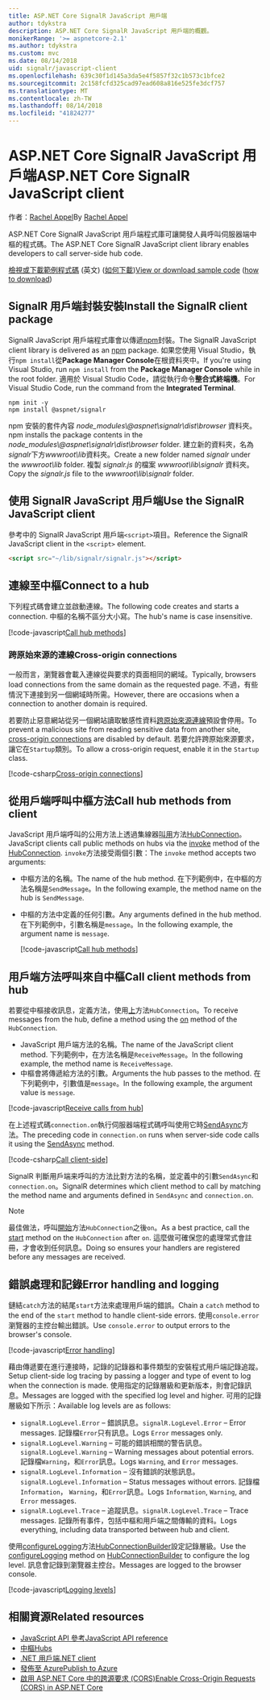 ```yaml
---
title: ASP.NET Core SignalR JavaScript 用戶端
author: tdykstra
description: ASP.NET Core SignalR JavaScript 用戶端的概觀。
monikerRange: '>= aspnetcore-2.1'
ms.author: tdykstra
ms.custom: mvc
ms.date: 08/14/2018
uid: signalr/javascript-client
ms.openlocfilehash: 639c30f1d145a3da5e4f5857f32c1b573c1bfce2
ms.sourcegitcommit: 2c158fcfd325cad97ead608a816e525fe3dcf757
ms.translationtype: MT
ms.contentlocale: zh-TW
ms.lasthandoff: 08/14/2018
ms.locfileid: "41824277"
---
```

# <a name="aspnet-core-signalr-javascript-client"></a><span data-ttu-id="db1ef-103">ASP.NET Core SignalR JavaScript 用戶端</span><span class="sxs-lookup"><span data-stu-id="db1ef-103">ASP.NET Core SignalR JavaScript client</span></span>

<span data-ttu-id="db1ef-104">作者：[Rachel Appel](http://twitter.com/rachelappel)</span><span class="sxs-lookup"><span data-stu-id="db1ef-104">By [Rachel Appel](http://twitter.com/rachelappel)</span></span>

<span data-ttu-id="db1ef-105">ASP.NET Core SignalR JavaScript 用戶端程式庫可讓開發人員呼叫伺服器端中樞的程式碼。</span><span class="sxs-lookup"><span data-stu-id="db1ef-105">The ASP.NET Core SignalR JavaScript client library enables developers to call server-side hub code.</span></span>

<span data-ttu-id="db1ef-106">[檢視或下載範例程式碼](https://github.com/aspnet/Docs/tree/live/aspnetcore/signalr/javascript-client/sample) \(英文\) ([如何下載](xref:tutorials/index#how-to-download-a-sample))</span><span class="sxs-lookup"><span data-stu-id="db1ef-106">[View or download sample code](https://github.com/aspnet/Docs/tree/live/aspnetcore/signalr/javascript-client/sample) ([how to download](xref:tutorials/index#how-to-download-a-sample))</span></span>

## <a name="install-the-signalr-client-package"></a><span data-ttu-id="db1ef-107">SignalR 用戶端封裝安裝</span><span class="sxs-lookup"><span data-stu-id="db1ef-107">Install the SignalR client package</span></span>

<span data-ttu-id="db1ef-108">SignalR JavaScript 用戶端程式庫會以傳遞[npm](https://www.npmjs.com/)封裝。</span><span class="sxs-lookup"><span data-stu-id="db1ef-108">The SignalR JavaScript client library is delivered as an [npm](https://www.npmjs.com/) package.</span></span> <span data-ttu-id="db1ef-109">如果您使用 Visual Studio，執行`npm install`從**Package Manager Console**在根資料夾中。</span><span class="sxs-lookup"><span data-stu-id="db1ef-109">If you're using Visual Studio, run `npm install` from the **Package Manager Console** while in the root folder.</span></span> <span data-ttu-id="db1ef-110">適用於 Visual Studio Code，請從執行命令**整合式終端機**。</span><span class="sxs-lookup"><span data-stu-id="db1ef-110">For Visual Studio Code, run the command from the **Integrated Terminal**.</span></span>

  ```console
  npm init -y
  npm install @aspnet/signalr
  ```

<span data-ttu-id="db1ef-111">npm 安裝的套件內容 *node_modules\\@aspnet\signalr\dist\browser* 資料夾。</span><span class="sxs-lookup"><span data-stu-id="db1ef-111">npm installs the package contents in the *node_modules\\@aspnet\signalr\dist\browser* folder.</span></span> <span data-ttu-id="db1ef-112">建立新的資料夾，名為*signalr*下方*wwwroot\\lib*資料夾。</span><span class="sxs-lookup"><span data-stu-id="db1ef-112">Create a new folder named *signalr* under the *wwwroot\\lib* folder.</span></span> <span data-ttu-id="db1ef-113">複製 *signalr.js* 的檔案 *wwwroot\lib\signalr* 資料夾。</span><span class="sxs-lookup"><span data-stu-id="db1ef-113">Copy the *signalr.js* file to the *wwwroot\lib\signalr* folder.</span></span>

## <a name="use-the-signalr-javascript-client"></a><span data-ttu-id="db1ef-114">使用 SignalR JavaScript 用戶端</span><span class="sxs-lookup"><span data-stu-id="db1ef-114">Use the SignalR JavaScript client</span></span>

<span data-ttu-id="db1ef-115">參考中的 SignalR JavaScript 用戶端`<script>`項目。</span><span class="sxs-lookup"><span data-stu-id="db1ef-115">Reference the SignalR JavaScript client in the `<script>` element.</span></span>

```html
<script src="~/lib/signalr/signalr.js"></script>
```

## <a name="connect-to-a-hub"></a><span data-ttu-id="db1ef-116">連線至中樞</span><span class="sxs-lookup"><span data-stu-id="db1ef-116">Connect to a hub</span></span>

<span data-ttu-id="db1ef-117">下列程式碼會建立並啟動連線。</span><span class="sxs-lookup"><span data-stu-id="db1ef-117">The following code creates and starts a connection.</span></span> <span data-ttu-id="db1ef-118">中樞的名稱不區分大小寫。</span><span class="sxs-lookup"><span data-stu-id="db1ef-118">The hub's name is case insensitive.</span></span>

[!code-javascript[Call hub methods](javascript-client/sample/wwwroot/js/chat.js?range=9-12,28)]

### <a name="cross-origin-connections"></a><span data-ttu-id="db1ef-119">跨原始來源的連線</span><span class="sxs-lookup"><span data-stu-id="db1ef-119">Cross-origin connections</span></span>

<span data-ttu-id="db1ef-120">一般而言，瀏覽器會載入連線從與要求的頁面相同的網域。</span><span class="sxs-lookup"><span data-stu-id="db1ef-120">Typically, browsers load connections from the same domain as the requested page.</span></span> <span data-ttu-id="db1ef-121">不過，有些情況下連接到另一個網域時所需。</span><span class="sxs-lookup"><span data-stu-id="db1ef-121">However, there are occasions when a connection to another domain is required.</span></span>

<span data-ttu-id="db1ef-122">若要防止惡意網站從另一個網站讀取敏感性資料[跨原始來源連線](xref:security/cors)預設會停用。</span><span class="sxs-lookup"><span data-stu-id="db1ef-122">To prevent a malicious site from reading sensitive data from another site, [cross-origin connections](xref:security/cors) are disabled by default.</span></span> <span data-ttu-id="db1ef-123">若要允許跨原始來源要求，讓它在`Startup`類別。</span><span class="sxs-lookup"><span data-stu-id="db1ef-123">To allow a cross-origin request, enable it in the `Startup` class.</span></span>

[!code-csharp[Cross-origin connections](javascript-client/sample/Startup.cs?highlight=29-35,56)]

## <a name="call-hub-methods-from-client"></a><span data-ttu-id="db1ef-124">從用戶端呼叫中樞方法</span><span class="sxs-lookup"><span data-stu-id="db1ef-124">Call hub methods from client</span></span>

<span data-ttu-id="db1ef-125">JavaScript 用戶端呼叫的公用方法上透過集線器[叫用](/javascript/api/%40aspnet/signalr/hubconnection#invoke)方法[HubConnection](/javascript/api/%40aspnet/signalr/hubconnection)。</span><span class="sxs-lookup"><span data-stu-id="db1ef-125">JavaScript clients call public methods on hubs via the [invoke](/javascript/api/%40aspnet/signalr/hubconnection#invoke) method of the [HubConnection](/javascript/api/%40aspnet/signalr/hubconnection).</span></span> <span data-ttu-id="db1ef-126">`invoke`方法接受兩個引數：</span><span class="sxs-lookup"><span data-stu-id="db1ef-126">The `invoke` method accepts two arguments:</span></span>

* <span data-ttu-id="db1ef-127">中樞方法的名稱。</span><span class="sxs-lookup"><span data-stu-id="db1ef-127">The name of the hub method.</span></span> <span data-ttu-id="db1ef-128">在下列範例中，在中樞的方法名稱是`SendMessage`。</span><span class="sxs-lookup"><span data-stu-id="db1ef-128">In the following example, the method name on the hub is `SendMessage`.</span></span>
* <span data-ttu-id="db1ef-129">中樞的方法中定義的任何引數。</span><span class="sxs-lookup"><span data-stu-id="db1ef-129">Any arguments defined in the hub method.</span></span> <span data-ttu-id="db1ef-130">在下列範例中，引數名稱是`message`。</span><span class="sxs-lookup"><span data-stu-id="db1ef-130">In the following example, the argument name is `message`.</span></span>

  [!code-javascript[Call hub methods](javascript-client/sample/wwwroot/js/chat.js?range=24)]

## <a name="call-client-methods-from-hub"></a><span data-ttu-id="db1ef-131">用戶端方法呼叫來自中樞</span><span class="sxs-lookup"><span data-stu-id="db1ef-131">Call client methods from hub</span></span>

<span data-ttu-id="db1ef-132">若要從中樞接收訊息，定義方法，使用[上](/javascript/api/%40aspnet/signalr/hubconnection#on)方法`HubConnection`。</span><span class="sxs-lookup"><span data-stu-id="db1ef-132">To receive messages from the hub, define a method using the [on](/javascript/api/%40aspnet/signalr/hubconnection#on) method of the `HubConnection`.</span></span>

* <span data-ttu-id="db1ef-133">JavaScript 用戶端方法的名稱。</span><span class="sxs-lookup"><span data-stu-id="db1ef-133">The name of the JavaScript client method.</span></span> <span data-ttu-id="db1ef-134">下列範例中，在方法名稱是`ReceiveMessage`。</span><span class="sxs-lookup"><span data-stu-id="db1ef-134">In the following example, the method name is `ReceiveMessage`.</span></span>
* <span data-ttu-id="db1ef-135">中樞會將傳遞給方法的引數。</span><span class="sxs-lookup"><span data-stu-id="db1ef-135">Arguments the hub passes to the method.</span></span> <span data-ttu-id="db1ef-136">在下列範例中，引數值是`message`。</span><span class="sxs-lookup"><span data-stu-id="db1ef-136">In the following example, the argument value is `message`.</span></span>

[!code-javascript[Receive calls from hub](javascript-client/sample/wwwroot/js/chat.js?range=14-19)]

<span data-ttu-id="db1ef-137">在上述程式碼`connection.on`執行伺服器端程式碼呼叫使用它時[SendAsync](/dotnet/api/microsoft.aspnetcore.signalr.clientproxyextensions.sendasync)方法。</span><span class="sxs-lookup"><span data-stu-id="db1ef-137">The preceding code in `connection.on` runs when server-side code calls it using the [SendAsync](/dotnet/api/microsoft.aspnetcore.signalr.clientproxyextensions.sendasync) method.</span></span>

[!code-csharp[Call client-side](javascript-client/sample/hubs/chathub.cs?range=8-11)]

<span data-ttu-id="db1ef-138">SignalR 判斷用戶端来呼叫的方法比對方法的名稱，並定義中的引數`SendAsync`和`connection.on`。</span><span class="sxs-lookup"><span data-stu-id="db1ef-138">SignalR determines which client method to call by matching the method name and arguments defined in `SendAsync` and `connection.on`.</span></span>

> [!NOTE]
> <span data-ttu-id="db1ef-139">最佳做法，呼叫[開始](/javascript/api/%40aspnet/signalr/hubconnection#start)方法`HubConnection`之後`on`。</span><span class="sxs-lookup"><span data-stu-id="db1ef-139">As a best practice, call the [start](/javascript/api/%40aspnet/signalr/hubconnection#start) method on the `HubConnection` after `on`.</span></span> <span data-ttu-id="db1ef-140">這麼做可確保您的處理常式會註冊，才會收到任何訊息。</span><span class="sxs-lookup"><span data-stu-id="db1ef-140">Doing so ensures your handlers are registered before any messages are received.</span></span>

## <a name="error-handling-and-logging"></a><span data-ttu-id="db1ef-141">錯誤處理和記錄</span><span class="sxs-lookup"><span data-stu-id="db1ef-141">Error handling and logging</span></span>

<span data-ttu-id="db1ef-142">鏈結`catch`方法的結尾`start`方法來處理用戶端的錯誤。</span><span class="sxs-lookup"><span data-stu-id="db1ef-142">Chain a `catch` method to the end of the `start` method to handle client-side errors.</span></span> <span data-ttu-id="db1ef-143">使用`console.error`瀏覽器的主控台輸出錯誤。</span><span class="sxs-lookup"><span data-stu-id="db1ef-143">Use `console.error` to output errors to the browser's console.</span></span>

[!code-javascript[Error handling](javascript-client/sample/wwwroot/js/chat.js?range=28)]

<span data-ttu-id="db1ef-144">藉由傳遞要在進行連接時，記錄的記錄器和事件類型的安裝程式用戶端記錄追蹤。</span><span class="sxs-lookup"><span data-stu-id="db1ef-144">Setup client-side log tracing by passing a logger and type of event to log when the connection is made.</span></span> <span data-ttu-id="db1ef-145">使用指定的記錄層級和更新版本，則會記錄訊息。</span><span class="sxs-lookup"><span data-stu-id="db1ef-145">Messages are logged with the specified log level and higher.</span></span> <span data-ttu-id="db1ef-146">可用的記錄層級如下所示：</span><span class="sxs-lookup"><span data-stu-id="db1ef-146">Available log levels are as follows:</span></span>

* <span data-ttu-id="db1ef-147">`signalR.LogLevel.Error` &ndash; 錯誤訊息。</span><span class="sxs-lookup"><span data-stu-id="db1ef-147">`signalR.LogLevel.Error` &ndash; Error messages.</span></span> <span data-ttu-id="db1ef-148">記錄檔`Error`只有訊息。</span><span class="sxs-lookup"><span data-stu-id="db1ef-148">Logs `Error` messages only.</span></span>
* <span data-ttu-id="db1ef-149">`signalR.LogLevel.Warning` &ndash; 可能的錯誤相關的警告訊息。</span><span class="sxs-lookup"><span data-stu-id="db1ef-149">`signalR.LogLevel.Warning` &ndash; Warning messages about potential errors.</span></span> <span data-ttu-id="db1ef-150">記錄檔`Warning`，和`Error`訊息。</span><span class="sxs-lookup"><span data-stu-id="db1ef-150">Logs `Warning`, and `Error` messages.</span></span>
* <span data-ttu-id="db1ef-151">`signalR.LogLevel.Information` &ndash; 沒有錯誤的狀態訊息。</span><span class="sxs-lookup"><span data-stu-id="db1ef-151">`signalR.LogLevel.Information` &ndash; Status messages without errors.</span></span> <span data-ttu-id="db1ef-152">記錄檔`Information`， `Warning`，和`Error`訊息。</span><span class="sxs-lookup"><span data-stu-id="db1ef-152">Logs `Information`, `Warning`, and `Error` messages.</span></span>
* <span data-ttu-id="db1ef-153">`signalR.LogLevel.Trace` &ndash; 追蹤訊息。</span><span class="sxs-lookup"><span data-stu-id="db1ef-153">`signalR.LogLevel.Trace` &ndash; Trace messages.</span></span> <span data-ttu-id="db1ef-154">記錄所有事件，包括中樞和用戶端之間傳輸的資料。</span><span class="sxs-lookup"><span data-stu-id="db1ef-154">Logs everything, including data transported between hub and client.</span></span>

<span data-ttu-id="db1ef-155">使用[configureLogging](/javascript/api/%40aspnet/signalr/hubconnectionbuilder#configurelogging)方法[HubConnectionBuilder](/javascript/api/%40aspnet/signalr/hubconnectionbuilder)設定記錄層級。</span><span class="sxs-lookup"><span data-stu-id="db1ef-155">Use the [configureLogging](/javascript/api/%40aspnet/signalr/hubconnectionbuilder#configurelogging) method on [HubConnectionBuilder](/javascript/api/%40aspnet/signalr/hubconnectionbuilder) to configure the log level.</span></span> <span data-ttu-id="db1ef-156">訊息會記錄到瀏覽器主控台。</span><span class="sxs-lookup"><span data-stu-id="db1ef-156">Messages are logged to the browser console.</span></span>

[!code-javascript[Logging levels](javascript-client/sample/wwwroot/js/chat.js?range=9-12)]

## <a name="related-resources"></a><span data-ttu-id="db1ef-157">相關資源</span><span class="sxs-lookup"><span data-stu-id="db1ef-157">Related resources</span></span>

* [<span data-ttu-id="db1ef-158">JavaScript API 參考</span><span class="sxs-lookup"><span data-stu-id="db1ef-158">JavaScript API reference</span></span>](/javascript/api/)
* [<span data-ttu-id="db1ef-159">中樞</span><span class="sxs-lookup"><span data-stu-id="db1ef-159">Hubs</span></span>](xref:signalr/hubs)
* [<span data-ttu-id="db1ef-160">.NET 用戶端</span><span class="sxs-lookup"><span data-stu-id="db1ef-160">.NET client</span></span>](xref:signalr/dotnet-client)
* [<span data-ttu-id="db1ef-161">發佈至 Azure</span><span class="sxs-lookup"><span data-stu-id="db1ef-161">Publish to Azure</span></span>](xref:signalr/publish-to-azure-web-app)
* [<span data-ttu-id="db1ef-162">啟用 ASP.NET Core 中的跨源要求 (CORS)</span><span class="sxs-lookup"><span data-stu-id="db1ef-162">Enable Cross-Origin Requests (CORS) in ASP.NET Core</span></span>](xref:security/cors)

